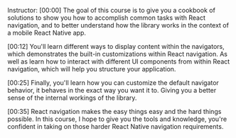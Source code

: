 Instructor: [00:00] The goal of this course is to give you a cookbook of solutions to show you how to accomplish common tasks with React navigation, and to better understand how the library works in the context of a mobile React Native app.

[00:12] You'll learn different ways to display content within the navigators, which demonstrates the built-in customizations within React navigation. As well as learn how to interact with different UI components from within React navigation, which will help you structure your application.

[00:25] Finally, you'll learn how you can customize the default navigator behavior, it behaves in the exact way you want it to. Giving you a better sense of the internal workings of the library.

[00:35] React navigation makes the easy things easy and the hard things possible. In this course, I hope to give you the tools and knowledge, you're confident in taking on those harder React Native navigation requirements.
